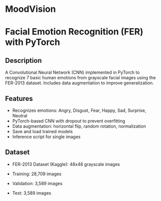 # MoodVision
# Facial Emotion Recognition (FER) with PyTorch

## Description
A Convolutional Neural Network (CNN) implemented in PyTorch to recognize 7 basic human emotions from grayscale facial images using the FER-2013 dataset. Includes data augmentation to improve generalization.

## Features
- Recognizes emotions: Angry, Disgust, Fear, Happy, Sad, Surprise, Neutral
- PyTorch-based CNN with dropout to prevent overfitting
- Data augmentation: horizontal flip, random rotation, normalization
- Save and load trained models
- Inference script for single images

## Dataset
- FER-2013 Dataset (Kaggle): 48x48 grayscale images
- Training: 28,709 images
- Validation: 3,589 images
- Test: 3,589 images


   <p align="center">
   <img width="460" height="https://media.tenor.com/0X3IVRg6kMsAAAAM/balls.gif">
   </p>

